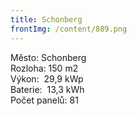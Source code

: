 ```yaml
---
title: Schonberg
frontImg: /content/889.png
---
```

<!--StartFragment-->

Město: Schonberg\
Rozloha: 150 m2\
Výkon:  29,9 kWp\
Baterie:  13,3 kWh\
Počet panelů: 81 

<!--EndFragment-->
